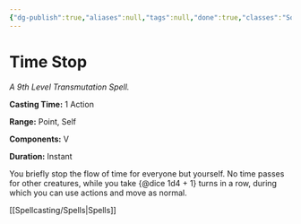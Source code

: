 ```yaml
---
{"dg-publish":true,"aliases":null,"tags":null,"done":true,"classes":"Sorcerer, Wizard,","spellLevel":9,"school":"Transmutation","source":"PHB","permalink":"/spells/time-stop/","dgHomeLink":false,"dgPassFrontmatter":true}
---
```


# Time Stop
*A 9th Level Transmutation Spell.*

**Casting Time:** 1 Action

**Range:** Point, Self

**Components:** V 

**Duration:** Instant

You briefly stop the flow of time for everyone but yourself. No time passes for other creatures, while you take {@dice 1d4 + 1} turns in a row, during which you can use actions and move as normal.

[[Spellcasting/Spells|Spells]]
